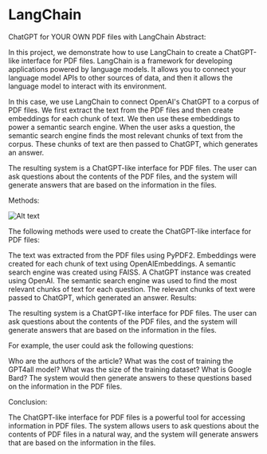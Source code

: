 # LangChain
ChatGPT for YOUR OWN PDF files with LangChain
Abstract:

In this project, we demonstrate how to use LangChain to create a ChatGPT-like interface for PDF files. LangChain is a framework for developing applications powered by language models. It allows you to connect your language model APIs to other sources of data, and then it allows the language model to interact with its environment.

In this case, we use LangChain to connect OpenAI's ChatGPT to a corpus of PDF files. We first extract the text from the PDF files and then create embeddings for each chunk of text. We then use these embeddings to power a semantic search engine. When the user asks a question, the semantic search engine finds the most relevant chunks of text from the corpus. These chunks of text are then passed to ChatGPT, which generates an answer.

The resulting system is a ChatGPT-like interface for PDF files. The user can ask questions about the contents of the PDF files, and the system will generate answers that are based on the information in the files.

Methods:

![Alt text](URL "https://github.com/Arulprakasam18/LangChain/blob/main/flowchart.jpg")

The following methods were used to create the ChatGPT-like interface for PDF files:

The text was extracted from the PDF files using PyPDF2.
Embeddings were created for each chunk of text using OpenAIEmbeddings.
A semantic search engine was created using FAISS.
A ChatGPT instance was created using OpenAI.
The semantic search engine was used to find the most relevant chunks of text for each question.
The relevant chunks of text were passed to ChatGPT, which generated an answer.
Results:

The resulting system is a ChatGPT-like interface for PDF files. The user can ask questions about the contents of the PDF files, and the system will generate answers that are based on the information in the files.

For example, the user could ask the following questions:

Who are the authors of the article?
What was the cost of training the GPT4all model?
What was the size of the training dataset?
What is Google Bard?
The system would then generate answers to these questions based on the information in the PDF files.

Conclusion:

The ChatGPT-like interface for PDF files is a powerful tool for accessing information in PDF files. The system allows users to ask questions about the contents of PDF files in a natural way, and the system will generate answers that are based on the information in the files.
